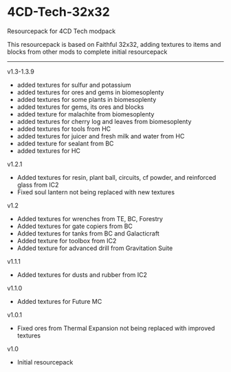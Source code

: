 # 4CD-Tech-32x32
Resourcepack for 4CD Tech modpack

This resourcepack is based on Faithful 32x32, adding textures to items and blocks from other mods to complete initial resourcepack

--------------------------------------------------------------------------------
v1.3-1.3.9

+ added textures for sulfur and potassium
+ added textures for ores and gems in biomesoplenty
+ added textures for some plants in biomesoplenty
+ added textures for gems, its ores and blocks
+ added texture for malachite from biomesoplenty
+ added textures for cherry log and leaves from biomesoplenty
+ added textures for tools from HC
+ added textures for juicer and fresh milk and water from HC
+ added texture for sealant from BC
+ added textures for HC

v1.2.1

+ Added textures for resin, plant ball, circuits, cf powder, and reinforced glass from IC2
+ Fixed soul lantern not being replaced with new textures

v1.2

+ Added textures for wrenches from TE, BC, Forestry
+ Added textures for gate copiers from BC
+ Added textures for tanks from BC and Galacticraft
+ Added texture for toolbox from IC2
+ Added texture for advanced drill from Gravitation Suite

v1.1.1

+ Added textures for dusts and rubber from IC2

v1.1.0

+ Added textures for Future MC

v1.0.1

+ Fixed ores from Thermal Expansion not being replaced with improved textures

v1.0

+ Initial resourcepack
